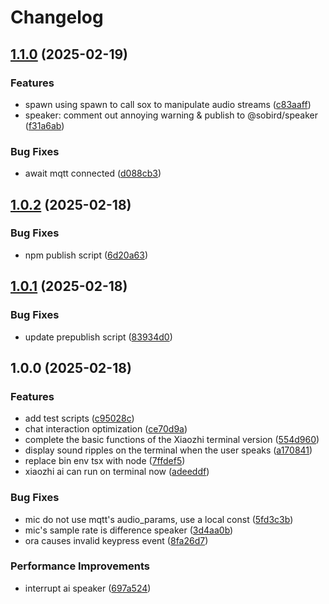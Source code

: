 # Changelog

## [1.1.0](https://github.com/sobird/xiaozhi/compare/v1.0.2...v1.1.0) (2025-02-19)


### Features

* spawn using spawn to call sox to manipulate audio streams ([c83aaff](https://github.com/sobird/xiaozhi/commit/c83aaff3bf385c2ed87471a518e4e190012f8ab0))
* speaker: comment out annoying warning & publish to @sobird/speaker ([f31a6ab](https://github.com/sobird/xiaozhi/commit/f31a6ab8308f93624fcc38431a97e69b16787c72))


### Bug Fixes

* await mqtt connected ([d088cb3](https://github.com/sobird/xiaozhi/commit/d088cb3e0484ca610c6ac79f2a6b8e4f48163c65))

## [1.0.2](https://github.com/sobird/xiaozhi/compare/v1.0.1...v1.0.2) (2025-02-18)


### Bug Fixes

* npm publish script ([6d20a63](https://github.com/sobird/xiaozhi/commit/6d20a63c869f1848304ca557991cb513b1d2a7c2))

## [1.0.1](https://github.com/sobird/xiaozhi/compare/v1.0.0...v1.0.1) (2025-02-18)


### Bug Fixes

* update prepublish script ([83934d0](https://github.com/sobird/xiaozhi/commit/83934d00d43fe0421ac1f1576e0e59cd7d9da007))

## 1.0.0 (2025-02-18)


### Features

* add test scripts ([c95028c](https://github.com/sobird/xiaozhi/commit/c95028c543b6ce1402d19f321d8f9d04eef27529))
* chat interaction optimization ([ce70d9a](https://github.com/sobird/xiaozhi/commit/ce70d9a7ca5f29c3d1ac481d709f460e61a9e417))
* complete the basic functions of the Xiaozhi terminal version ([554d960](https://github.com/sobird/xiaozhi/commit/554d9606dd858757cc181bf367358470033c049f))
* display sound ripples on the terminal when the user speaks ([a170841](https://github.com/sobird/xiaozhi/commit/a1708416ef8b833e2e33c05efd22376b31bb95c2))
* replace bin env tsx with  node ([7ffdef5](https://github.com/sobird/xiaozhi/commit/7ffdef52e144cd89cecd82f1d26c945f0a52ac1a))
* xiaozhi ai can run on terminal now ([adeeddf](https://github.com/sobird/xiaozhi/commit/adeeddf501687e3e79e31011c95801252031318a))


### Bug Fixes

* mic do not use mqtt's audio_params, use a local const ([5fd3c3b](https://github.com/sobird/xiaozhi/commit/5fd3c3bc96e8c4e6c7f6dc113c4c4deb48357327))
* mic's sample rate is difference speaker ([3d4aa0b](https://github.com/sobird/xiaozhi/commit/3d4aa0bc6c3af2c1376867320e483c7cc86027fa))
* ora causes invalid keypress event ([8fa26d7](https://github.com/sobird/xiaozhi/commit/8fa26d73c30944af7e402615d56dd067ac6f50b0))


### Performance Improvements

* interrupt ai speaker ([697a524](https://github.com/sobird/xiaozhi/commit/697a524ec96bae47bd48a1abf8356e764e670205))
